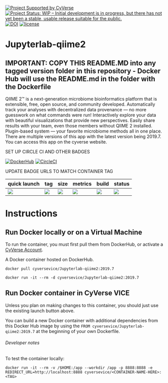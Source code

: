  [![Project Supported by CyVerse](https://img.shields.io/badge/Supported%20by-CyVerse-blue.svg)](https://learning.cyverse.org/projects/vice/en/latest/) [![Project Status: WIP – Initial development is in progress, but there has not yet been a stable, usable release suitable for the public.](https://www.repostatus.org/badges/latest/wip.svg)](https://www.repostatus.org/#wip) [![DOI](https://zenodo.org/badge/DOI/10.5281/zenodo.3246932.svg)](https://doi.org/10.5281/zenodo.3246932) [![license](https://img.shields.io/badge/license-GPLv3-blue.svg)](https://opensource.org/licenses/GPL-3.0)  

 # Jupyterlab-qiime2

## IMPORTANT: COPY THIS README.MD into any tagged version folder in this repository - Docker Hub will use the README.md in the folder with the Dockerfile

QIIME 2™ is a next-generation microbiome bioinformatics platform that is extensible, free, open source, and community developed.
Automatically track your analyses with decentralized data provenance — no more guesswork on what commands were run!
Interactively explore your data with beautiful visualizations that provide new perspectives.
Easily share results with your team, even those members without QIIME 2 installed.
Plugin-based system — your favorite microbiome methods all in one place.
There are multiple versions of this app with the latest version being 2019.7.
You can access this app on the cyverse website. 

SET UP CIRCLE CI AND OTHER BADGES
  
[![DockerHub](https://img.shields.io/badge/DockerHub-brightgreen.svg?style=popout&logo=Docker)](https://hub.docker.com/r/cyversevice/rstudio-base) [![CircleCI](https://circleci.com/gh/cyverse-vice/Jupyterlab-qiime2.svg?style=svg)](https://circleci.com/gh/cyverse-vice/Jupyterlab-qiime2) 

UPDATE BADGE URLS TO MATCH CONTAINER TAG

quick launch | tag | size | metrics | build | status |  
------------ | --- | ---- | ------- | ------|--------|
<a href="https://de.cyverse.org/de/?type=quick-launch&quick-launch-id=19f6a94b-71b6-4034-a7a5-40f7bea0b85b&app-id=75773c76-8ee1-11e9-907f-008cfa5ae621" target="_blank"><img src="https://de.cyverse.org/Powered-By-CyVerse-blue.svg"></a> | [![](https://images.microbadger.com/badges/version/cyversevice/Jupyterlab-qiime2.svg)](https://microbadger.com/images/cyversevice/Jupyterlab-qiime2 "2019.7") |  [![](https://images.microbadger.com/badges/image/cyversevice/Jupyterlab-qiime2.svg)](https://microbadger.com/images/cyversevice/Jupyterlab-qiime2 "2019.7") | [![](https://img.shields.io/docker/pulls/cyversevice/Jupyterlab-qiime2.svg)](https://hub.docker.com/r/cyversevice/Jupyterlab-qiime2)  |  [![](https://img.shields.io/docker/cloud/automated/cyversevice/Jupyterlab-qiime2.svg)](https://hub.docker.com/r/cyversevice/Jupyterlab-qiime2/builds) | [![](https://img.shields.io/docker/build/cyversevice/Jupyterlab-qiime2.svg)](https://cloud.docker.com/u/cyversevice/repository/docker/cyversevice/Jupyterlab-qiime2)

# Instructions
 

## Run Docker locally or on a Virtual Machine

To run the container, you must first pull them from DockerHub, or activate a [CyVerse Account](https://user.cyverse.org/services/mine).

A Docker container hosted on DockerHub.

```
docker pull cyversevice/Jupyterlab-qiime2:2019.7
```

```
docker run -it --rm -d cyversevice/Jupyterlab-qiime2:2019.7
```

## Run Docker container in CyVerse VICE

Unless you plan on making changes to this container, you should just use the existing launch button above.

You can build a new Docker container with additional dependencies from this Docker Hub image by using the `FROM cyversevice/Jupyterlab-qiime2:2019.7` at the beginning of your own Dockerfile.

###### Developer notes

To test the container locally:

```
docker run -it --rm -v /$HOME:/app --workdir /app -p 8888:8888 -e REDIRECT_URL=http://localhost:8888 cyversevice/<CONTAINER-NAME-HERE>:<TAG>
```
